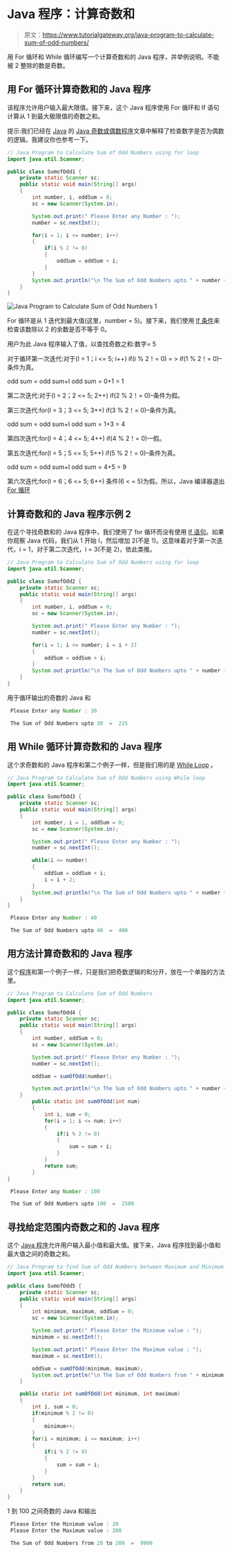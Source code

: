 # Java 程序：计算奇数和

> 原文：<https://www.tutorialgateway.org/java-program-to-calculate-sum-of-odd-numbers/>

用 For 循环和 While 循环编写一个计算奇数和的 Java 程序，并举例说明。不能被 2 整除的数是奇数。

## 用 For 循环计算奇数和的 Java 程序

该程序允许用户输入最大限值。接下来，这个 Java 程序使用 For 循环和 If 语句计算从 1 到最大极限值的奇数之和。

提示:我们已经在 [Java](https://www.tutorialgateway.org/java-tutorial/) 的 [Java 奇数或偶数程序](https://www.tutorialgateway.org/java-odd-even-program/)文章中解释了检查数字是否为偶数的逻辑。我建议你也参考一下。

```java
// Java Program to Calculate Sum of Odd Numbers using for loop
import java.util.Scanner;

public class SumofOdd1 {
	private static Scanner sc;
	public static void main(String[] args) 
	{
		int number, i, oddSum = 0;
		sc = new Scanner(System.in);

		System.out.print(" Please Enter any Number : ");
		number = sc.nextInt();	

		for(i = 1; i <= number; i++)
		{
			if(i % 2 != 0)
			{
				oddSum = oddSum + i; 
			}
		}
		System.out.println("\n The Sum of Odd Numbers upto " + number + "  =  " + oddSum);
	}
}
```

![Java Program to Calculate Sum of Odd Numbers 1](img/b093af98a77c7c2f900855a5b6abd1b0.png)

For 循环是从 1 迭代到最大值(这里，number = 5)。接下来，我们使用 [If 条件](https://www.tutorialgateway.org/java-if-statement/)来检查该数除以 2 的余数是否不等于 0。

用户为此 Java 程序输入了值，以查找奇数之和:数字= 5

对于循环第一次迭代:对于(I = 1；i <= 5; i++)
if(i % 2！= 0) = > if(1 % 2！= 0)–条件为真。

odd sum = odd sum+I
odd sum = 0+1 = 1

第二次迭代:对于(I = 2；2 <= 5; 2++)
if(2 % 2！= 0)–条件为假。

第三次迭代:for(I = 3；3 <= 5; 3++)
if(3 % 2！= 0)–条件为真。

odd sum = odd sum+I
odd sum = 1+3 = 4

第四次迭代:for(I = 4；4 <= 5; 4++)
if(4 % 2！= 0)—假。

第五次迭代:for(I = 5；5 <= 5; 5++)
if(5 % 2！= 0)–条件为真。

odd sum = odd sum+I
odd sum = 4+5 = 9

第六次迭代:for(I = 6；6 <= 5; 6++)
条件(6 < = 5)为假。所以，Java 编译器退出 [For 循环](https://www.tutorialgateway.org/java-for-loop/)

## 计算奇数和的 Java 程序示例 2

在这个寻找奇数和的 Java 程序中，我们使用了 for 循环而没有使用 [If 语句](https://www.tutorialgateway.org/if-statement-in-c/)。如果你观察 Java 代码，我们从 1 开始 I，然后增加 2(不是 1)。这意味着对于第一次迭代，i = 1，对于第二次迭代，i = 3(不是 2)，依此类推。

```java
// Java Program to Calculate Sum of Odd Numbers using for loop
import java.util.Scanner;

public class SumofOdd2 {
	private static Scanner sc;
	public static void main(String[] args) 
	{
		int number, i, oddSum = 0;
		sc = new Scanner(System.in);

		System.out.print(" Please Enter any Number : ");
		number = sc.nextInt();	

		for(i = 1; i <= number; i = i + 2)
		{
			oddSum = oddSum + i; 
		}
		System.out.println("\n The Sum of Odd Numbers upto " + number + "  =  " + oddSum);
	}
}
```

用于循环输出的奇数的 Java 和

```java
 Please Enter any Number : 30

 The Sum of Odd Numbers upto 30  =  225
```

## 用 While 循环计算奇数和的 Java 程序

这个求奇数和的 Java 程序和第二个例子一样，但是我们用的是 [While Loop](https://www.tutorialgateway.org/java-while-loop/) 。

```java
// Java Program to Calculate Sum of Odd Numbers using While loop
import java.util.Scanner;

public class SumofOdd3 {
	private static Scanner sc;
	public static void main(String[] args) 
	{
		int number, i = 1, oddSum = 0;
		sc = new Scanner(System.in);

		System.out.print(" Please Enter any Number : ");
		number = sc.nextInt();	

		while(i <= number)
		{
			oddSum = oddSum + i; 
			i = i + 2;
		}
		System.out.println("\n The Sum of Odd Numbers upto " + number + "  =  " + oddSum);
	}
}
```

```java
 Please Enter any Number : 40

 The Sum of Odd Numbers upto 40  =  400
```

## 用方法计算奇数和的 Java 程序

这个[程序](https://www.tutorialgateway.org/learn-java-programs/)和第一个例子一样，只是我们把奇数逻辑的和分开，放在一个单独的方法里。

```java
// Java Program to Calculate Sum of Odd Numbers
import java.util.Scanner;

public class SumofOdd4 {
	private static Scanner sc;
	public static void main(String[] args) 
	{
		int number, oddSum = 0;
		sc = new Scanner(System.in);

		System.out.print(" Please Enter any Number : ");
		number = sc.nextInt();	

		oddSum = sumOfOdd(number);

		System.out.println("\n The Sum of Odd Numbers upto " + number + "  =  " + oddSum);
	}
		public static int sumOfOdd(int num)
		{
			int i, sum = 0;
			for(i = 1; i <= num; i++)
			{
				if(i % 2 != 0)
				{
					sum = sum + i; 
				}
			}
			return sum;
		}
}
```

```java
 Please Enter any Number : 100

 The Sum of Odd Numbers upto 100  =  2500
```

## 寻找给定范围内奇数之和的 Java 程序

这个 [Java 程序](https://www.tutorialgateway.org/learn-java-programs/)允许用户输入最小值和最大值。接下来，Java 程序找到最小值和最大值之间的奇数之和。

```java
// Java Program to find Sum of Odd Numbers between Maximum and Minimum
import java.util.Scanner;

public class SumofOdd5 {
	private static Scanner sc;
	public static void main(String[] args) 
	{
		int minimum, maximum, oddSum = 0;
		sc = new Scanner(System.in);

		System.out.print(" Please Enter the Minimum value : ");
		minimum = sc.nextInt();	

		System.out.print(" Please Enter the Maximum value : ");
		maximum = sc.nextInt();	

		oddSum = sumOfOdd(minimum, maximum);	
		System.out.println("\n The Sum of Odd Numbers from " + minimum + " to " + maximum + "  =  " + oddSum);
	}

	public static int sumOfOdd(int minimum, int maximum)
	{
		int i, sum = 0;
		if(minimum % 2 != 0)
		{
			minimum++;
		}
		for(i = minimum; i <= maximum; i++)
		{
			if(i % 2 != 0)
			{
				sum = sum + i;  
			}
		}
		return sum;
	}
}
```

1 到 100 之间奇数的 Java 和输出

```java
 Please Enter the Minimum value : 20
 Please Enter the Maximum value : 200

 The Sum of Odd Numbers from 20 to 200  =  9900
```